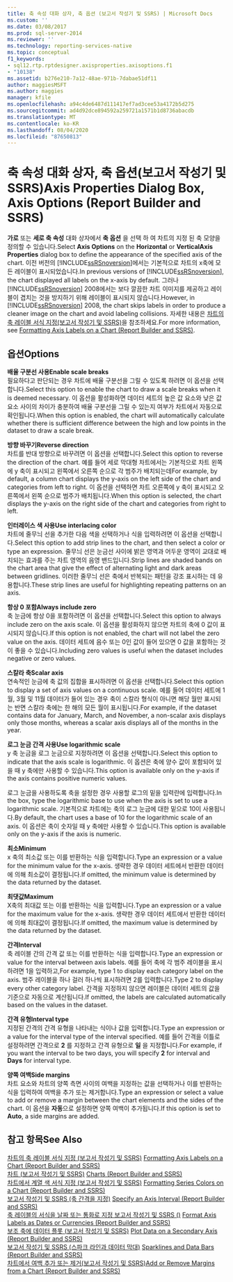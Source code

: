 ```yaml
---
title: 축 속성 대화 상자, 축 옵션 (보고서 작성기 및 SSRS) | Microsoft Docs
ms.custom: ''
ms.date: 03/08/2017
ms.prod: sql-server-2014
ms.reviewer: ''
ms.technology: reporting-services-native
ms.topic: conceptual
f1_keywords:
- sql12.rtp.rptdesigner.axisproperties.axisoptions.f1
- "10138"
ms.assetid: b276e210-7a12-48ae-971b-7dabae51df11
author: maggiesMSFT
ms.author: maggies
manager: kfile
ms.openlocfilehash: a94c4de6487d111417ef7ad3cee53a4172b5d275
ms.sourcegitcommit: ad4d92dce894592a259721a1571b1d8736abacdb
ms.translationtype: MT
ms.contentlocale: ko-KR
ms.lasthandoff: 08/04/2020
ms.locfileid: "87650813"
---
```

# <a name="axis-properties-dialog-box-axis-options-report-builder-and-ssrs"></a><span data-ttu-id="d227c-102">축 속성 대화 상자, 축 옵션(보고서 작성기 및 SSRS)</span><span class="sxs-lookup"><span data-stu-id="d227c-102">Axis Properties Dialog Box, Axis Options (Report Builder and SSRS)</span></span>
  <span data-ttu-id="d227c-103">**가로** 또는 **세로 축 속성** 대화 상자에서 **축 옵션** 을 선택 하 여 차트의 지정 된 축 모양을 정의할 수 있습니다.</span><span class="sxs-lookup"><span data-stu-id="d227c-103">Select **Axis Options** on the **Horizontal** or **VerticalAxis Properties** dialog box to define the appearance of the specified axis of the chart.</span></span> <span data-ttu-id="d227c-104">이전 버전의 [!INCLUDE[ssRSnoversion](../includes/ssrsnoversion-md.md)]에서는 기본적으로 차트의 x축에 모든 레이블이 표시되었습니다.</span><span class="sxs-lookup"><span data-stu-id="d227c-104">In previous versions of [!INCLUDE[ssRSnoversion](../includes/ssrsnoversion-md.md)], the chart displayed all labels on the x-axis by default.</span></span> <span data-ttu-id="d227c-105">그러나 [!INCLUDE[ssRSnoversion](../includes/ssrsnoversion-md.md)] 2008에서는 보다 깔끔한 차트 이미지를 제공하고 레이블이 겹치는 것을 방지하기 위해 레이블이 표시되지 않습니다.</span><span class="sxs-lookup"><span data-stu-id="d227c-105">However, in [!INCLUDE[ssRSnoversion](../includes/ssrsnoversion-md.md)] 2008, the chart skips labels in order to produce a cleaner image on the chart and avoid labeling collisions.</span></span> <span data-ttu-id="d227c-106">자세한 내용은 [차트의 축 레이블 서식 지정&#40;보고서 작성기 및 SSRS&#41;](report-design/formatting-axis-labels-on-a-chart-report-builder-and-ssrs.md)을 참조하세요.</span><span class="sxs-lookup"><span data-stu-id="d227c-106">For more information, see [Formatting Axis Labels on a Chart &#40;Report Builder and SSRS&#41;](report-design/formatting-axis-labels-on-a-chart-report-builder-and-ssrs.md).</span></span>  
  
## <a name="options"></a><span data-ttu-id="d227c-107">옵션</span><span class="sxs-lookup"><span data-stu-id="d227c-107">Options</span></span>  
 <span data-ttu-id="d227c-108">**배율 구분선 사용**</span><span class="sxs-lookup"><span data-stu-id="d227c-108">**Enable scale breaks**</span></span>  
 <span data-ttu-id="d227c-109">필요하다고 판단되는 경우 차트에 배율 구분선을 그릴 수 있도록 하려면 이 옵션을 선택합니다.</span><span class="sxs-lookup"><span data-stu-id="d227c-109">Select this option to enable the chart to draw a scale breaks when it is deemed necessary.</span></span> <span data-ttu-id="d227c-110">이 옵션을 활성화하면 데이터 세트의 높은 값 요소와 낮은 값 요소 사이의 차이가 충분하여 배율 구분선을 그릴 수 있는지 여부가 차트에서 자동으로 확인됩니다.</span><span class="sxs-lookup"><span data-stu-id="d227c-110">When this option is enabled, the chart will automatically calculate whether there is sufficient difference between the high and low points in the dataset to draw a scale break.</span></span>  
  
 <span data-ttu-id="d227c-111">**방향 바꾸기**</span><span class="sxs-lookup"><span data-stu-id="d227c-111">**Reverse direction**</span></span>  
 <span data-ttu-id="d227c-112">차트를 반대 방향으로 바꾸려면 이 옵션을 선택합니다.</span><span class="sxs-lookup"><span data-stu-id="d227c-112">Select this option to reverse the direction of the chart.</span></span> <span data-ttu-id="d227c-113">예를 들어 세로 막대형 차트에서는 기본적으로 차트 왼쪽에 y 축이 표시되고 왼쪽에서 오른쪽 순으로 각 범주가 배치되는데</span><span class="sxs-lookup"><span data-stu-id="d227c-113">For example, by default, a column chart displays the y-axis on the left side of the chart and categories from left to right.</span></span> <span data-ttu-id="d227c-114">이 옵션을 선택하면 차트 오른쪽에 y 축이 표시되고 오른쪽에서 왼쪽 순으로 범주가 배치됩니다.</span><span class="sxs-lookup"><span data-stu-id="d227c-114">When this option is selected, the chart displays the y-axis on the right side of the chart and categories from right to left.</span></span>  
  
 <span data-ttu-id="d227c-115">**인터레이스 색 사용**</span><span class="sxs-lookup"><span data-stu-id="d227c-115">**Use interlacing color**</span></span>  
 <span data-ttu-id="d227c-116">차트에 줄무늬 선을 추가한 다음 색을 선택하거나 식을 입력하려면 이 옵션을 선택합니다.</span><span class="sxs-lookup"><span data-stu-id="d227c-116">Select this option to add strip lines to the chart, and then select a color or type an expression.</span></span> <span data-ttu-id="d227c-117">줄무늬 선은 눈금선 사이에 밝은 영역과 어두운 영역이 교대로 배치되는 효과를 주는 차트 영역의 음영 밴드입니다.</span><span class="sxs-lookup"><span data-stu-id="d227c-117">Strip lines are shaded bands on the chart area that give the effect of alternating light and dark areas between gridlines.</span></span> <span data-ttu-id="d227c-118">이러한 줄무늬 선은 축에서 반복되는 패턴을 강조 표시하는 데 유용합니다.</span><span class="sxs-lookup"><span data-stu-id="d227c-118">These strip lines are useful for highlighting repeating patterns on an axis.</span></span>  
  
 <span data-ttu-id="d227c-119">**항상 0 포함**</span><span class="sxs-lookup"><span data-stu-id="d227c-119">**Always include zero**</span></span>  
 <span data-ttu-id="d227c-120">축 눈금에 항상 0을 포함하려면 이 옵션을 선택합니다.</span><span class="sxs-lookup"><span data-stu-id="d227c-120">Select this option to always include zero on the axis scale.</span></span> <span data-ttu-id="d227c-121">이 옵션을 활성화하지 않으면 차트의 축에 0 값이 표시되지 않습니다.</span><span class="sxs-lookup"><span data-stu-id="d227c-121">If this option is not enabled, the chart will not label the zero value on the axis.</span></span> <span data-ttu-id="d227c-122">데이터 세트에 음수 또는 0인 값이 들어 있으면 0 값을 포함하는 것이 좋을 수 있습니다.</span><span class="sxs-lookup"><span data-stu-id="d227c-122">Including zero values is useful when the dataset includes negative or zero values.</span></span>  
  
 <span data-ttu-id="d227c-123">**스칼라 축**</span><span class="sxs-lookup"><span data-stu-id="d227c-123">**Scalar axis**</span></span>  
 <span data-ttu-id="d227c-124">연속적인 눈금에 축 값의 집합을 표시하려면 이 옵션을 선택합니다.</span><span class="sxs-lookup"><span data-stu-id="d227c-124">Select this option to display a set of axis values on a continuous scale.</span></span> <span data-ttu-id="d227c-125">예를 들어 데이터 세트에 1월, 3월 및 11월 데이터가 들어 있는 경우 축이 스칼라 형식이 아니면 해당 월만 표시되는 반면 스칼라 축에는 한 해의 모든 월이 표시됩니다.</span><span class="sxs-lookup"><span data-stu-id="d227c-125">For example, if the dataset contains data for January, March, and November, a non-scalar axis displays only those months, whereas a scalar axis displays all of the months in the year.</span></span>  
  
 <span data-ttu-id="d227c-126">**로그 눈금 간격 사용**</span><span class="sxs-lookup"><span data-stu-id="d227c-126">**Use logarithmic scale**</span></span>  
 <span data-ttu-id="d227c-127">y 축 눈금을 로그 눈금으로 지정하려면 이 옵션을 선택합니다.</span><span class="sxs-lookup"><span data-stu-id="d227c-127">Select this option to indicate that the axis scale is logarithmic.</span></span> <span data-ttu-id="d227c-128">이 옵션은 축에 양수 값이 포함되어 있을 때 y 축에만 사용할 수 있습니다.</span><span class="sxs-lookup"><span data-stu-id="d227c-128">This option is available only on the y-axis if the axis contains positive numeric values.</span></span>  
  
 <span data-ttu-id="d227c-129">로그 눈금을 사용하도록 축을 설정한 경우 사용할 로그의 밑을 입력란에 입력합니다.</span><span class="sxs-lookup"><span data-stu-id="d227c-129">In the box, type the logarithmic base to use when the axis is set to use a logarithmic scale.</span></span> <span data-ttu-id="d227c-130">기본적으로 차트에는 축의 로그 눈금에 대한 밑으로 10이 사용됩니다.</span><span class="sxs-lookup"><span data-stu-id="d227c-130">By default, the chart uses a base of 10 for the logarithmic scale of an axis.</span></span> <span data-ttu-id="d227c-131">이 옵션은 축이 숫자일 때 y 축에만 사용할 수 있습니다.</span><span class="sxs-lookup"><span data-stu-id="d227c-131">This option is available only on the y-axis if the axis is numeric.</span></span>  
  
 <span data-ttu-id="d227c-132">**최소**</span><span class="sxs-lookup"><span data-stu-id="d227c-132">**Minimum**</span></span>  
 <span data-ttu-id="d227c-133">x 축의 최소값 또는 이를 반환하는 식을 입력합니다.</span><span class="sxs-lookup"><span data-stu-id="d227c-133">Type an expression or a value for the minimum value for the x-axis.</span></span> <span data-ttu-id="d227c-134">생략한 경우 데이터 세트에서 반환한 데이터에 의해 최소값이 결정됩니다.</span><span class="sxs-lookup"><span data-stu-id="d227c-134">If omitted, the minimum value is determined by the data returned by the dataset.</span></span>  
  
 <span data-ttu-id="d227c-135">**최댓값**</span><span class="sxs-lookup"><span data-stu-id="d227c-135">**Maximum**</span></span>  
 <span data-ttu-id="d227c-136">X축의 최대값 또는 이를 반환하는 식을 입력합니다.</span><span class="sxs-lookup"><span data-stu-id="d227c-136">Type an expression or a value for the maximum value for the x-axis.</span></span> <span data-ttu-id="d227c-137">생략한 경우 데이터 세트에서 반환한 데이터에 의해 최대값이 결정됩니다.</span><span class="sxs-lookup"><span data-stu-id="d227c-137">If omitted, the maximum value is determined by the data returned by the dataset.</span></span>  
  
 <span data-ttu-id="d227c-138">**간격**</span><span class="sxs-lookup"><span data-stu-id="d227c-138">**Interval**</span></span>  
 <span data-ttu-id="d227c-139">축 레이블 간의 간격 값 또는 이를 반환하는 식을 입력합니다.</span><span class="sxs-lookup"><span data-stu-id="d227c-139">Type an expression or value for the interval between axis labels.</span></span> <span data-ttu-id="d227c-140">예를 들어 축에 각 범주 레이블을 표시하려면 1을 입력하고,</span><span class="sxs-lookup"><span data-stu-id="d227c-140">For example, type 1 to display each category label on the axis.</span></span> <span data-ttu-id="d227c-141">범주 레이블을 하나 걸러 하나씩 표시하려면 2를 입력합니다.</span><span class="sxs-lookup"><span data-stu-id="d227c-141">Type 2 to display every other category label.</span></span> <span data-ttu-id="d227c-142">간격을 지정하지 않으면 레이블은 데이터 세트의 값을 기준으로 자동으로 계산됩니다.</span><span class="sxs-lookup"><span data-stu-id="d227c-142">If omitted, the labels are calculated automatically based on the values in the dataset.</span></span>  
  
 <span data-ttu-id="d227c-143">**간격 유형**</span><span class="sxs-lookup"><span data-stu-id="d227c-143">**Interval type**</span></span>  
 <span data-ttu-id="d227c-144">지정된 간격의 간격 유형을 나타내는 식이나 값을 입력합니다.</span><span class="sxs-lookup"><span data-stu-id="d227c-144">Type an expression or a value for the interval type of the interval specified.</span></span> <span data-ttu-id="d227c-145">예를 들어 간격을 이틀로 설정하려면 간격으로 **2** 를 지정하고 간격 유형으로 **일** 을 지정합니다.</span><span class="sxs-lookup"><span data-stu-id="d227c-145">For example, if you want the interval to be two days, you will specify **2** for interval and **Days** for interval type.</span></span>  
  
 <span data-ttu-id="d227c-146">**양쪽 여백**</span><span class="sxs-lookup"><span data-stu-id="d227c-146">**Side margins**</span></span>  
 <span data-ttu-id="d227c-147">차트 요소와 차트의 양쪽 측면 사이의 여백을 지정하는 값을 선택하거나 이를 반환하는 식을 입력하여 여백을 추가 또는 제거합니다.</span><span class="sxs-lookup"><span data-stu-id="d227c-147">Type an expression or select a value to add or remove a margin between the chart elements and the sides of the chart.</span></span> <span data-ttu-id="d227c-148">이 옵션을 **자동**으로 설정하면 양쪽 여백이 추가됩니다.</span><span class="sxs-lookup"><span data-stu-id="d227c-148">If this option is set to **Auto**, a side margins are added.</span></span>  
  
## <a name="see-also"></a><span data-ttu-id="d227c-149">참고 항목</span><span class="sxs-lookup"><span data-stu-id="d227c-149">See Also</span></span>  
 <span data-ttu-id="d227c-150">[차트의 축 레이블 서식 지정 &#40;보고서 작성기 및 SSRS&#41;](report-design/formatting-axis-labels-on-a-chart-report-builder-and-ssrs.md) </span><span class="sxs-lookup"><span data-stu-id="d227c-150">[Formatting Axis Labels on a Chart &#40;Report Builder and SSRS&#41;](report-design/formatting-axis-labels-on-a-chart-report-builder-and-ssrs.md) </span></span>  
 <span data-ttu-id="d227c-151">[차트 &#40;보고서 작성기 및 SSRS&#41;](report-design/charts-report-builder-and-ssrs.md) </span><span class="sxs-lookup"><span data-stu-id="d227c-151">[Charts &#40;Report Builder and SSRS&#41;](report-design/charts-report-builder-and-ssrs.md) </span></span>  
 <span data-ttu-id="d227c-152">[차트에서 계열 색 서식 지정 &#40;보고서 작성기 및 SSRS&#41;](report-design/formatting-series-colors-on-a-chart-report-builder-and-ssrs.md) </span><span class="sxs-lookup"><span data-stu-id="d227c-152">[Formatting Series Colors on a Chart &#40;Report Builder and SSRS&#41;](report-design/formatting-series-colors-on-a-chart-report-builder-and-ssrs.md) </span></span>  
 <span data-ttu-id="d227c-153">[보고서 작성기 및 SSRS &#40;축 간격을 지정&#41;](report-design/specify-an-axis-interval-report-builder-and-ssrs.md) </span><span class="sxs-lookup"><span data-stu-id="d227c-153">[Specify an Axis Interval &#40;Report Builder and SSRS&#41;](report-design/specify-an-axis-interval-report-builder-and-ssrs.md) </span></span>  
 <span data-ttu-id="d227c-154">[축 레이블의 서식을 날짜 또는 통화로 지정 보고서 작성기 및 SSRS &#40;&#41;](report-design/format-axis-labels-as-dates-or-currencies-report-builder-and-ssrs.md) </span><span class="sxs-lookup"><span data-stu-id="d227c-154">[Format Axis Labels as Dates or Currencies &#40;Report Builder and SSRS&#41;](report-design/format-axis-labels-as-dates-or-currencies-report-builder-and-ssrs.md) </span></span>  
 <span data-ttu-id="d227c-155">[보조 축에 데이터 플롯 &#40;보고서 작성기 및 SSRS&#41;](report-design/plot-data-on-a-secondary-axis-report-builder-and-ssrs.md) </span><span class="sxs-lookup"><span data-stu-id="d227c-155">[Plot Data on a Secondary Axis &#40;Report Builder and SSRS&#41;](report-design/plot-data-on-a-secondary-axis-report-builder-and-ssrs.md) </span></span>  
 <span data-ttu-id="d227c-156">[보고서 작성기 및 SSRS &#40;스파크 라인과 데이터 막대&#41;](report-design/sparklines-and-data-bars-report-builder-and-ssrs.md) </span><span class="sxs-lookup"><span data-stu-id="d227c-156">[Sparklines and Data Bars &#40;Report Builder and SSRS&#41;](report-design/sparklines-and-data-bars-report-builder-and-ssrs.md) </span></span>  
 [<span data-ttu-id="d227c-157">차트에서 여백 추가 또는 제거&#40;보고서 작성기 및 SSRS&#41;</span><span class="sxs-lookup"><span data-stu-id="d227c-157">Add or Remove Margins from a Chart &#40;Report Builder and SSRS&#41;</span></span>](report-design/add-or-remove-margins-from-a-chart-report-builder-and-ssrs.md)  
  
  
